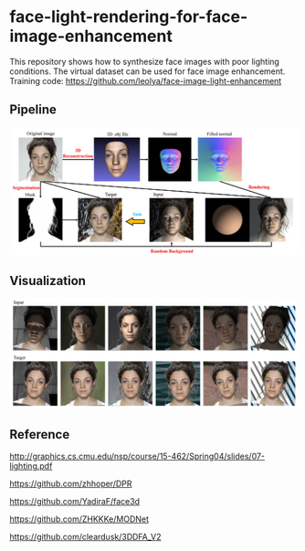 # face-light-rendering-for-face-image-enhancement

This repository shows how to synthesize face images with poor lighting conditions. The virtual dataset can be used for face image enhancement.  Training code: https://github.com/leolya/face-image-light-enhancement

## Pipeline

![](./assets/pipeline.jpg)

## Visualization

![](./assets/visual.jpg)

## Reference

http://graphics.cs.cmu.edu/nsp/course/15-462/Spring04/slides/07-lighting.pdf

https://github.com/zhhoper/DPR

https://github.com/YadiraF/face3d

https://github.com/ZHKKKe/MODNet

https://github.com/cleardusk/3DDFA_V2